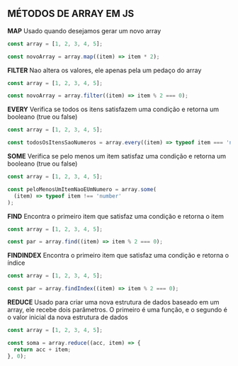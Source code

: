 ## MÉTODOS DE ARRAY EM JS

**MAP**
Usado quando desejamos gerar um novo array

```js
const array = [1, 2, 3, 4, 5];

const novoArray = array.map((item) => item * 2);
```

**FILTER**
Nao altera os valores, ele apenas pela um pedaço do array

```js
const array = [1, 2, 3, 4, 5];

const novoArray = array.filter((item) => item % 2 === 0);
```

**EVERY**
Verifica se todos os itens satisfazem uma condição e retorna um booleano (true ou false)

```js
const array = [1, 2, 3, 4, 5];

const todosOsItensSaoNumeros = array.every((item) => typeof item === 'number');
```

**SOME**
Verifica se pelo menos um item satisfaz uma condição e retorna um booleano (true ou false)

```js
const array = [1, 2, 3, 4, 5];

const peloMenosUmItemNaoEUmNumero = array.some(
  (item) => typeof item !== 'number'
);
```

**FIND**
Encontra o primeiro item que satisfaz uma condição e retorna o item

```js
const array = [1, 2, 3, 4, 5];

const par = array.find((item) => item % 2 === 0);
```

**FINDINDEX**
Encontra o primeiro item que satisfaz uma condição e retorna o índice

```js
const array = [1, 2, 3, 4, 5];

const par = array.findIndex((item) => item % 2 === 0);
```

**REDUCE**
Usado para criar uma nova estrutura de dados baseado em um array, ele recebe dois parâmetros.
O primeiro é uma função, e o segundo é o valor inicial da nova estrutura de dados

```js
const array = [1, 2, 3, 4, 5];

const soma = array.reduce((acc, item) => {
  return acc + item;
}, 0);
```
